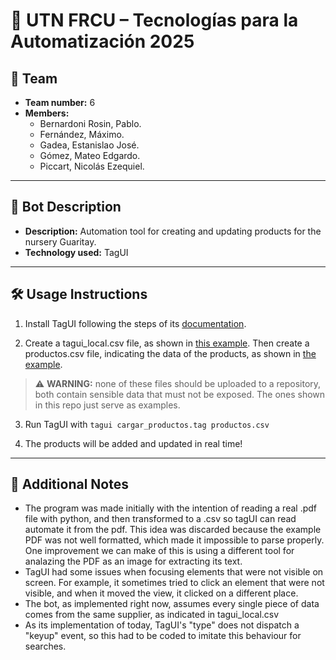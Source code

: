 # 📌 UTN FRCU – Tecnologías para la Automatización 2025

## 👥 Team
- **Team number:** 6
- **Members:**
  - Bernardoni Rosin, Pablo.
  - Fernández, Máximo.
  - Gadea, Estanislao José.
  - Gómez, Mateo Edgardo.
  - Piccart, Nicolás Ezequiel.

---

## 🤖 Bot Description
- **Description:**
Automation tool for creating and updating products for the nursery Guaritay.
- **Technology used:**
TagUI

---

## 🛠️ Usage Instructions
1. Install TagUI following the steps of its [documentation](https://tagui.readthedocs.io/en/latest/setup.html).

2. Create a tagui_local.csv file, as shown in [this example](./tagui_local.csv).
Then create a productos.csv file, indicating the data of the products,
as shown in [the example](./productos.csv).

> ⚠️ **__WARNING:__** none of these files should be uploaded to a repository,
both contain sensible data that must not be exposed.
The ones shown in this repo just serve as examples.

3. Run TagUI with `tagui cargar_productos.tag productos.csv`

4. The products will be added and updated in real time!


---

## 📝 Additional Notes
- The program was made initially with the intention of reading a real .pdf file
with python, and then transformed to a .csv so tagUI can read automate it from
the pdf. This idea was discarded because the example PDF was not well formatted,
which made it impossible to parse properly. One improvement we can make of this
is using a different tool for analazing the PDF as an image for extracting its
text.
- TagUI had some issues when focusing elements that were not visible on screen.
For example, it sometimes tried to click an element that were not visible, and
when it moved the view, it clicked on a different place.
- The bot, as implemented right now, assumes every single piece of data comes
from the same supplier, as indicated in tagui_local.csv
- As its implementation of today, TagUI's "type" does not dispatch a "keyup" 
event, so this had to be coded to imitate this behaviour for searches.
